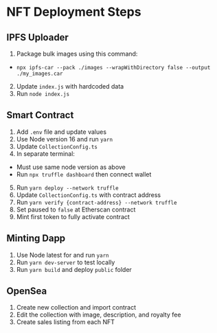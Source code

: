# NFT Deployment Steps

## IPFS Uploader
1. Package bulk images using this command:
  - `npx ipfs-car --pack ./images --wrapWithDirectory false --output ./my_images.car`
2. Update `index.js` with hardcoded data
3. Run `node index.js`

## Smart Contract
1. Add `.env` file and update values
2. Use Node version 16 and run `yarn`
3. Update `CollectionConfig.ts`
4. In separate terminal:
  - Must use same node version as above
  - Run `npx truffle dashboard` then connect wallet
5. Run `yarn deploy --network truffle`
6. Update `CollectionConfig.ts` with contract address
7. Run `yarn verify {contract-address} --network truffle`
8. Set paused to `false` at Etherscan contract
9. Mint first token to fully activate contract

## Minting Dapp
1. Use Node latest for and run `yarn`
2. Run `yarn dev-server` to test locally
3. Run `yarn build` and deploy `public` folder

## OpenSea
1. Create new collection and import contract
2. Edit the collection with image, description, and royalty fee
3. Create sales listing from each NFT